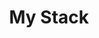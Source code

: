 ---
layout: layouts/post.njk
title: My Stack
templateClass: tmpl-post
eleventyNavigation:
  key: My Stack
  order: 4
---